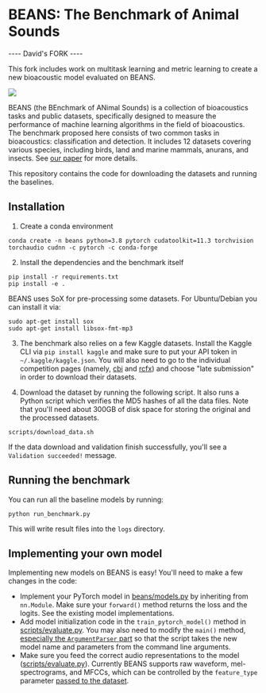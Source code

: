 # BEANS: The Benchmark of Animal Sounds


---- David's FORK ----

This fork includes work on multitask learning and metric learning to create a new bioacoustic model evaluated on BEANS.

![](./fig_beans.png)

BEANS (the BEnchmark of ANimal Sounds) is a collection of bioacoustics tasks and public datasets, specifically designed to measure the performance of machine learning algorithms in the field of bioacoustics. The benchmark proposed here consists of two common tasks in bioacoustics: classification and detection. It includes 12 datasets covering various species, including birds, land and marine mammals, anurans, and insects. See [our paper](https://arxiv.org/abs/2210.12300) for more details.

This repository contains the code for downloading the datasets and running the baselines.

## Installation

1. Create a conda environment

```
conda create -n beans python=3.8 pytorch cudatoolkit=11.3 torchvision torchaudio cudnn -c pytorch -c conda-forge
```

2. Install the dependencies and the benchmark itself

```
pip install -r requirements.txt
pip install -e .
```

BEANS uses SoX for pre-processing some datasets. For Ubuntu/Debian you can install it via:

```
sudo apt-get install sox
sudo apt-get install libsox-fmt-mp3
```

3. The benchmark also relies on a few Kaggle datasets. Install the Kaggle CLI via `pip install kaggle` and make sure to put your API token in `~/.kaggle/kaggle.json`. You will also need to go to the individual competition pages (namely, [cbi](https://www.kaggle.com/c/birdsong-recognition) and [rcfx](https://www.kaggle.com/c/rfcx-species-audio-detection)) and choose "late submission" in order to download their datasets.

4. Download the dataset by running the following script. It also runs a Python script which verifies the MD5 hashes of all the data files. Note that you'll need about 300GB of disk space for storing the original and the processed datasets.

```
scripts/download_data.sh
```

If the data download and validation finish successfully, you'll see a `Validation succeeded!` message.

## Running the benchmark

You can run all the baseline models by running:

```
python run_benchmark.py
```

This will write result files into the `logs` directory.

## Implementing your own model

Implementing new models on BEANS is easy! You'll need to make a few changes in the code:

* Implement your PyTorch model in [beans/models.py](https://github.com/earthspecies/beans/blob/main/beans/models.py) by inheriting from `nn.Module`. Make sure your `forward()` method returns the loss and the logits. See the existing model implementations.
* Add model initialization code in the `train_pytorch_model()` method in [scripts/evaluate.py](https://github.com/earthspecies/beans/blob/main/scripts/evaluate.py#L142). You may also need to modify the `main()` method, [especially the `ArgumentParser` part](https://github.com/earthspecies/beans/blob/main/scripts/evaluate.py#L238) so that the script takes the new model name and parameters from the command line arguments.
* Make sure you feed the correct audio representations to the model ([scripts/evaluate.py](https://github.com/earthspecies/beans/blob/main/scripts/evaluate.py#L265)). Currently BEANS supports raw waveform, mel-spectrograms, and MFCCs, which can be controlled by the `feature_type` parameter [passed to the dataset](https://github.com/earthspecies/beans/blob/main/beans/datasets.py#L103).
